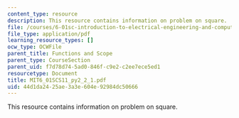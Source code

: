 ```yaml
---
content_type: resource
description: This resource contains information on problem on square.
file: /courses/6-01sc-introduction-to-electrical-engineering-and-computer-science-i-spring-2011/44d1da2425ae3a3e604e92984dc50666_MIT6_01SCS11_py2_2_1.pdf
file_type: application/pdf
learning_resource_types: []
ocw_type: OCWFile
parent_title: Functions and Scope
parent_type: CourseSection
parent_uid: f7d78d74-5ad0-846f-c9e2-c2ee7ece5ed1
resourcetype: Document
title: MIT6_01SCS11_py2_2_1.pdf
uid: 44d1da24-25ae-3a3e-604e-92984dc50666
---
```

This resource contains information on problem on square.